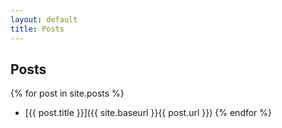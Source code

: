 ```yaml
---
layout: default
title: Posts
---
```


## Posts

{% for post in site.posts %}

- [{{ post.title }}]({{ site.baseurl }}{{ post.url }})
  {% endfor %}
